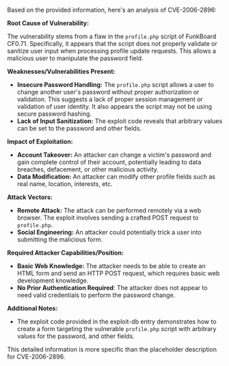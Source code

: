 Based on the provided information, here's an analysis of CVE-2006-2896:

**Root Cause of Vulnerability:**

The vulnerability stems from a flaw in the `profile.php` script of FunkBoard CF0.71. Specifically, it appears that the script does not properly validate or sanitize user input when processing profile update requests. This allows a malicious user to manipulate the password field.

**Weaknesses/Vulnerabilities Present:**

*   **Insecure Password Handling:** The `profile.php` script allows a user to change another user's password without proper authorization or validation.  This suggests a lack of proper session management or validation of user identity. It also appears the script may not be using secure password hashing.
*   **Lack of Input Sanitization:** The exploit code reveals that arbitrary values can be set to the password and other fields.

**Impact of Exploitation:**

*   **Account Takeover:** An attacker can change a victim's password and gain complete control of their account, potentially leading to data breaches, defacement, or other malicious activity.
*   **Data Modification:** An attacker can modify other profile fields such as real name, location, interests, etc.

**Attack Vectors:**

*   **Remote Attack:** The attack can be performed remotely via a web browser. The exploit involves sending a crafted POST request to `profile.php`.
*   **Social Engineering:** An attacker could potentially trick a user into submitting the malicious form.

**Required Attacker Capabilities/Position:**

*   **Basic Web Knowledge:** The attacker needs to be able to create an HTML form and send an HTTP POST request, which requires basic web development knowledge.
*   **No Prior Authentication Required**: The attacker does not appear to need valid credentials to perform the password change.

**Additional Notes:**

*   The exploit code provided in the exploit-db entry demonstrates how to create a form targeting the vulnerable `profile.php` script with arbitrary values for the password, and other fields.

This detailed information is more specific than the placeholder description for CVE-2006-2896.